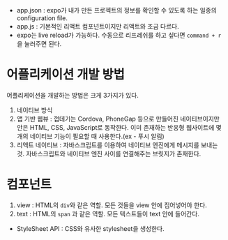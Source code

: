 - app.json : expo가 내가 만든 프로젝트의 정보를 확인할 수 있도록 하는 일종의 configuration file.
- app.js : 기본적인 리액트 컴포넌트이지만 리액트와 조금 다르다.
- expo는 live reload가 가능하다. 수동으로 리프레쉬를 하고 싶다면 `command + r` 을 눌러주면 된다.

# 어플리케이션 개발 방법

어플리케이션을 개발하는 방법은 크게 3가지가 있다.

1. 네이티브 방식
2. 앱 기반 웹뷰 : 껍데기는 Cordova, PhoneGap 등으로 만들어진 네이티브이지만 안은 HTML, CSS, JavaScript로 동작한다. 이미 존재하는 반응형 웹사이트에 몇 개의 네이티브 기능이 필요할 때 사용한다.(ex - 푸시 알림)
3. 리액트 네이티브 : 자바스크립트를 이용하여 네이티브 엔진에게 메시지를 보내는 것. 자바스크립트와 네이티브 엔진 사이를 연결해주는 브릿지가 존재한다.

# 컴포넌트

1. view : HTML의 `div`와 같은 역할. 모든 것들을 view 안에 집어넣어야 한다.
2. text : HTML의 `span` 과 같은 역할. 모든 텍스트들이 text 안에 들어간다.

- StyleSheet API : CSS와 유사한 stylesheet을 생성한다.
